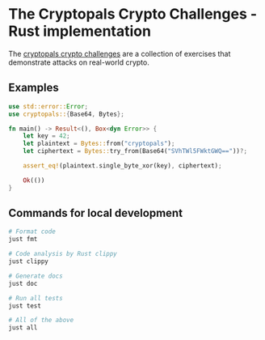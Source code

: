 # The Cryptopals Crypto Challenges - Rust implementation

The [cryptopals crypto challenges](https://cryptopals.com/) are a collection of exercises that demonstrate attacks on real-world crypto.

## Examples
```rust
use std::error::Error;
use cryptopals::{Base64, Bytes};

fn main() -> Result<(), Box<dyn Error>> {
    let key = 42;
    let plaintext = Bytes::from("cryptopals");
    let ciphertext = Bytes::try_from(Base64("SVhTWl5FWktGWQ=="))?;

    assert_eq!(plaintext.single_byte_xor(key), ciphertext);

    Ok(())
}
```

## Commands for local development

```sh
# Format code
just fmt

# Code analysis by Rust clippy
just clippy

# Generate docs
just doc

# Run all tests
just test

# All of the above
just all
```